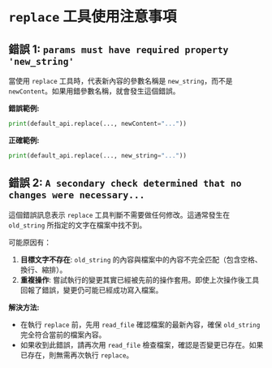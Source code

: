 # `replace` 工具使用注意事項

## 錯誤 1: `params must have required property 'new_string'`

當使用 `replace` 工具時，代表新內容的參數名稱是 `new_string`，而不是 `newContent`。如果用錯參數名稱，就會發生這個錯誤。

**錯誤範例:**
```python
print(default_api.replace(..., newContent="..."))
```

**正確範例:**
```python
print(default_api.replace(..., new_string="..."))
```

## 錯誤 2: `A secondary check determined that no changes were necessary...`

這個錯誤訊息表示 `replace` 工具判斷不需要做任何修改。這通常發生在 `old_string` 所指定的文字在檔案中找不到。

可能原因有：
1.  **目標文字不存在**: `old_string` 的內容與檔案中的內容不完全匹配（包含空格、換行、縮排）。
2.  **重複操作**: 嘗試執行的變更其實已經被先前的操作套用。即使上次操作後工具回報了錯誤，變更仍可能已經成功寫入檔案。

**解決方法:**
- 在執行 `replace` 前，先用 `read_file` 確認檔案的最新內容，確保 `old_string` 完全符合當前的檔案內容。
- 如果收到此錯誤，請再次用 `read_file` 檢查檔案，確認是否變更已存在。如果已存在，則無需再次執行 `replace`。
